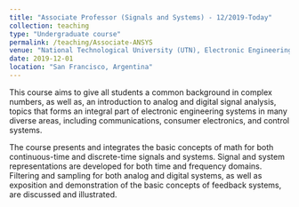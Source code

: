 ```yaml
---
title: "Associate Professor (Signals and Systems) - 12/2019-Today"
collection: teaching
type: "Undergraduate course"
permalink: /teaching/Associate-ANSYS
venue: "National Technological University (UTN), Electronic Engineering Department"
date: 2019-12-01
location: "San Francisco, Argentina"
---
```


This course aims to give all students a common background in complex numbers, as well as, an introduction to analog and digital signal analysis, topics that forms an integral part of electronic engineering systems in many diverse areas, including communications, consumer electronics, and control systems.

The course presents and integrates the basic concepts of math for both continuous-time and discrete-time signals and systems. Signal and system representations are developed for both time and frequency domains. Filtering and sampling for both analog and digital systems, as well as exposition and demonstration of the basic concepts of feedback systems, are discussed and illustrated.